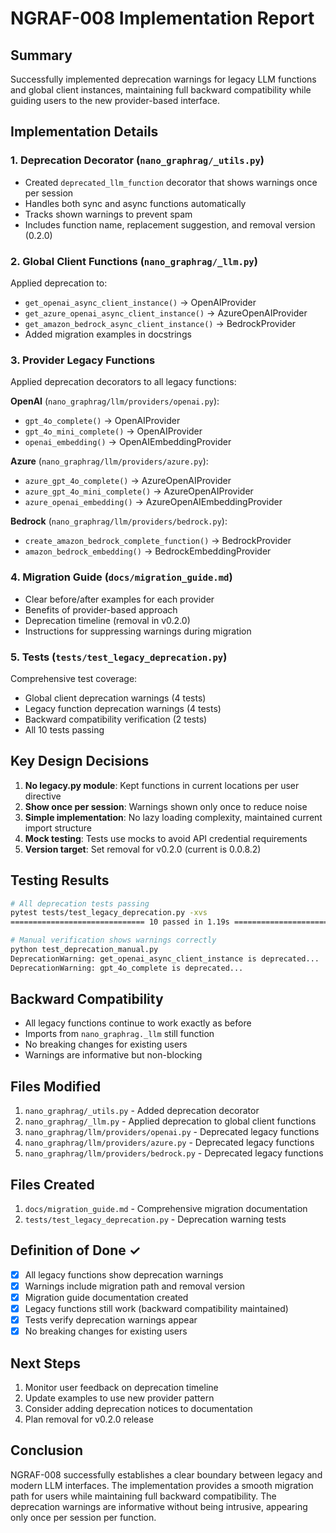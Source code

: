 # NGRAF-008 Implementation Report

## Summary
Successfully implemented deprecation warnings for legacy LLM functions and global client instances, maintaining full backward compatibility while guiding users to the new provider-based interface.

## Implementation Details

### 1. Deprecation Decorator (`nano_graphrag/_utils.py`)
- Created `deprecated_llm_function` decorator that shows warnings once per session
- Handles both sync and async functions automatically
- Tracks shown warnings to prevent spam
- Includes function name, replacement suggestion, and removal version (0.2.0)

### 2. Global Client Functions (`nano_graphrag/_llm.py`)
Applied deprecation to:
- `get_openai_async_client_instance()` → OpenAIProvider
- `get_azure_openai_async_client_instance()` → AzureOpenAIProvider  
- `get_amazon_bedrock_async_client_instance()` → BedrockProvider
- Added migration examples in docstrings

### 3. Provider Legacy Functions
Applied deprecation decorators to all legacy functions:

**OpenAI** (`nano_graphrag/llm/providers/openai.py`):
- `gpt_4o_complete()` → OpenAIProvider
- `gpt_4o_mini_complete()` → OpenAIProvider
- `openai_embedding()` → OpenAIEmbeddingProvider

**Azure** (`nano_graphrag/llm/providers/azure.py`):
- `azure_gpt_4o_complete()` → AzureOpenAIProvider
- `azure_gpt_4o_mini_complete()` → AzureOpenAIProvider
- `azure_openai_embedding()` → AzureOpenAIEmbeddingProvider

**Bedrock** (`nano_graphrag/llm/providers/bedrock.py`):
- `create_amazon_bedrock_complete_function()` → BedrockProvider
- `amazon_bedrock_embedding()` → BedrockEmbeddingProvider

### 4. Migration Guide (`docs/migration_guide.md`)
- Clear before/after examples for each provider
- Benefits of provider-based approach
- Deprecation timeline (removal in v0.2.0)
- Instructions for suppressing warnings during migration

### 5. Tests (`tests/test_legacy_deprecation.py`)
Comprehensive test coverage:
- Global client deprecation warnings (4 tests)
- Legacy function deprecation warnings (4 tests)
- Backward compatibility verification (2 tests)
- All 10 tests passing

## Key Design Decisions

1. **No legacy.py module**: Kept functions in current locations per user directive
2. **Show once per session**: Warnings shown only once to reduce noise
3. **Simple implementation**: No lazy loading complexity, maintained current import structure
4. **Mock testing**: Tests use mocks to avoid API credential requirements
5. **Version target**: Set removal for v0.2.0 (current is 0.0.8.2)

## Testing Results

```bash
# All deprecation tests passing
pytest tests/test_legacy_deprecation.py -xvs
============================== 10 passed in 1.19s ==============================

# Manual verification shows warnings correctly
python test_deprecation_manual.py
DeprecationWarning: get_openai_async_client_instance is deprecated...
DeprecationWarning: gpt_4o_complete is deprecated...
```

## Backward Compatibility

- All legacy functions continue to work exactly as before
- Imports from `nano_graphrag._llm` still function
- No breaking changes for existing users
- Warnings are informative but non-blocking

## Files Modified

1. `nano_graphrag/_utils.py` - Added deprecation decorator
2. `nano_graphrag/_llm.py` - Applied deprecation to global client functions
3. `nano_graphrag/llm/providers/openai.py` - Deprecated legacy functions
4. `nano_graphrag/llm/providers/azure.py` - Deprecated legacy functions  
5. `nano_graphrag/llm/providers/bedrock.py` - Deprecated legacy functions

## Files Created

1. `docs/migration_guide.md` - Comprehensive migration documentation
2. `tests/test_legacy_deprecation.py` - Deprecation warning tests

## Definition of Done ✓

- [x] All legacy functions show deprecation warnings
- [x] Warnings include migration path and removal version
- [x] Migration guide documentation created
- [x] Legacy functions still work (backward compatibility maintained)
- [x] Tests verify deprecation warnings appear
- [x] No breaking changes for existing users

## Next Steps

1. Monitor user feedback on deprecation timeline
2. Update examples to use new provider pattern
3. Consider adding deprecation notices to documentation
4. Plan removal for v0.2.0 release

## Conclusion

NGRAF-008 successfully establishes a clear boundary between legacy and modern LLM interfaces. The implementation provides a smooth migration path for users while maintaining full backward compatibility. The deprecation warnings are informative without being intrusive, appearing only once per session per function.